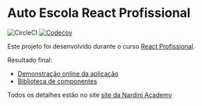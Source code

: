 # Auto Escola React Profissional

![CircleCI](https://img.shields.io/circleci/build/github/maur32/autoescola-reactprofissional/integracao-continua)
[![Codecov](https://codecov.io/gh/maur32/autoescola-reactprofissional/branch/master/graph/badge.svg?token=YFVD4V4R01)](https://codecov.io/gh/maur32/autoescola-reactprofissional)

Este projeto foi desenvolvido durante o curso [React Profissional](https://nardiniacademy.com/).

Resultado final:

- [Demonstração online da aplicação](https://autoescola-reactprofissional.vercel.app/)
- [Biblioteca de componentes](https://master--5ffc7aa66e934400215353d6.chromatic.com)

Todos os detalhes estão no site [site da Nardini Academy](https://nardiniacademy.com/)
